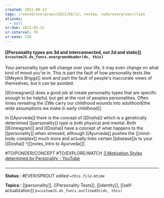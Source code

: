 ```yaml
---
created: 2021-08-12
tags: created/evergreen/2021/08/12, review, node/evergreen/claim
aliases:
  - null
sr-due: 2022-02-22
sr-interval: 76
sr-ease: 250
---
```


#### [[Personality types are 3d and interconnected, not 2d and static]] `$=customJS.dv_funcs.evergreenHeader(dv, this)`

Your personality type will change over your life, it may even change on what kind of mood you're in. This is part the fault of how personality tests like [[Meyers Briggs]] work and part the fault of people's inaccurate views of themselves, but it can be avoided.

[[Enneagram]] does a good job at create personality types that are specific enough to be helpful, but get at the root of peoples personalities. Often times revealing the [[We carry our childhood wounds into adulthood|the wide assumptions we make in early childhood]]. 

In [[Ayurveda]] there is the concept of [[Dosha]] which is a genetically determined [[personality]] type is both physical and mental. Both [[Enneagram]] and [[Dosha]] have a concept of what happens to the [[personality]] when stressed, although [[Ayurveda]] pushes the [[mind-body complex]] much more and actually links certain [[disease]]s to your [[Dosha]]
^[[[notes_Intro to Ayurveda]]]

#TO/PONDER/CONCEPT #TO/EXPLORE/WATCH  [3 Motivation Styles determined by Personality - YouTube](https://www.youtube.com/watch?v=tRWX21lW_bU) 

### <hr class="footnote"/>

**Status**:: #EVER/SPROUT 
*edited `=this.file.mtime`*

**Topics**:: [[personality]], [[Personality Tests]], [[identity]], [[self-actualization]]
*`$=customJS.dv_funcs.outlinedIn(dv, this)`*
